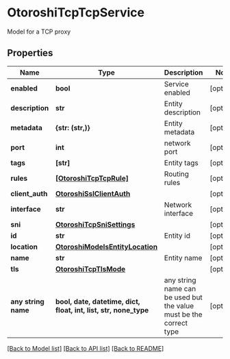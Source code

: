 # OtoroshiTcpTcpService

Model for a TCP proxy

## Properties
Name | Type | Description | Notes
------------ | ------------- | ------------- | -------------
**enabled** | **bool** | Service enabled | [optional] 
**description** | **str** | Entity description | [optional] 
**metadata** | **{str: (str,)}** | Entity metadata | [optional] 
**port** | **int** | network port | [optional] 
**tags** | **[str]** | Entity tags | [optional] 
**rules** | [**[OtoroshiTcpTcpRule]**](OtoroshiTcpTcpRule.md) | Routing rules | [optional] 
**client_auth** | [**OtoroshiSslClientAuth**](OtoroshiSslClientAuth.md) |  | [optional] 
**interface** | **str** | Network interface | [optional] 
**sni** | [**OtoroshiTcpSniSettings**](OtoroshiTcpSniSettings.md) |  | [optional] 
**id** | **str** | Entity id | [optional] 
**location** | [**OtoroshiModelsEntityLocation**](OtoroshiModelsEntityLocation.md) |  | [optional] 
**name** | **str** | Entity name | [optional] 
**tls** | [**OtoroshiTcpTlsMode**](OtoroshiTcpTlsMode.md) |  | [optional] 
**any string name** | **bool, date, datetime, dict, float, int, list, str, none_type** | any string name can be used but the value must be the correct type | [optional]

[[Back to Model list]](../README.md#documentation-for-models) [[Back to API list]](../README.md#documentation-for-api-endpoints) [[Back to README]](../README.md)


